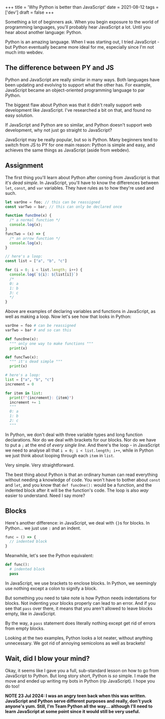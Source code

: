 +++
title = 'Why Python is better than JavaScript'
date = 2021-08-12
tags = ['dev']
draft = false
+++

<!-- meta:
- title: Why Python is better than JavaScript
- template: archive
- date: 12. August 2021
- tags: features, public, python, javascript, development
- img-header: https://i.imgur.com/tw4aQcf.jpg
- img-alt: Photo by Chris Ried on Unsplash
-->

Something a lot of beginners ask. When you begin exposure to the world of programming languages, you'll probably hear JavaScript a lot. Until you hear about another language: Python.

Python is an amazing language. When I was starting out, I tried JavaScript - but Python eventually became more ideal for me, especially since I'm not much into webdev.

## The difference between PY and JS

Python and JavaScript are really similar in many ways. Both languages have been updating and evolving to support what the other has. For example, JavaScript became an object-oriented programming language to par Python.

The biggest flaw about Python was that it didn't really support web development like JavaScript. I've researched a bit on that, and found no easy solution.

If JavaScript and Python are so similar, and Python doesn't support web development, why not just go straight to JavaScript?

JavaScript may be really popular, but so is Python. Many beginners tend to switch from JS to PY for one main reason: Python is simple and easy, and achieves the same things as JavaScript (aside from webdev).

## Assignment

The first thing you'll learn about Python after coming from JavaScript is that it's *dead simple*. In JavaScript, you'll have to know the differences between `let`, `const`, and `var` variables. They have rules as to how they're used and such.

```js
let varOne = foo; // this can be reassigned
const varTwo = bar; // this can only be declared once

function funcOne(x) {
  /* a normal function */
  console.log(x);
}
funcTwo = (x) => {
  /* an arrow function */
  console.log(x);
}

// here's a loop:
const list = ["a", "b", "c"]

for (i = 0; i < list.length; i++) {
  console.log(`${i}: ${list[i]}`)
  /*
  0: a
  1: b
  3: c
  */
}
```

Above are examples of declaring variables and functions in JavaScript, as well as making a loop. Now let's see how that looks in Python:

```py
varOne = foo # can be reassigned
varTwo = bar # and so can this

def funcOne(x):
  """ only one way to make functions """
  print(x)

def funcTwo(x):
  """ it's dead simple """
  print(x)

# here's a loop:
list = ["a", "b", "c"]
increment = 0

for item in list:
  print(f"{increment}: {item}")
  increment += 1
  """
  0: a
  1: b
  2: c
  """
```

In Python, we don't deal with three variable types and long function declarations. Nor do we deal with brackets for our blocks. Nor do we have to put a `;` at the end of *every single line*. And there's the loop - in JavaScript we need to analyse all that `i = 0; i < list.length; i++`, while in Python we just think about looping through each `item` in `list`.

Very simple. Very straightforward.

The best thing about Python is that an ordinary human can read everything without needing a knowledge of code. You won't have to bother about `const` and `let`, and you know that `def funcOne():` would be a function, and the indented block after it will be the function's code. The loop is also *way* easier to understand. Need I say more?

## Blocks

Here's another difference: in JavaScript, we deal with `{}`s for blocks. In Python... we just use `:` and an indent.

```js
func = () => {
  // indented block
}
```

Meanwhile, let's see the Python equivalent:

```py
def func():
  # indented block
  pass
```

In JavaScript, we use brackets to enclose blocks. In Python, we seemingly use nothing except a colon to signify a block.

But something you need to take note is how Python needs indentations for blocks. Not indenting your blocks properly can lead to an error. And if you see that `pass` over there, it means that you aren't allowed to leave blocks empty, like in JavaScript.

By the way, a `pass` statement does literally nothing except get rid of errors from empty blocks.

Looking at the two examples, Python looks a lot neater, without anything unnecessary. We got rid of annoying semicolons as well as brackets!

## Wait, did I blow your mind?

Okay, it seems like I gave you a full, sub-standard lesson on how to go from JavaScript to Python. But long story short, Python is *so* simple. I made the move and ended up writing my bots in Python (rip JavaScript). I hope you do too!

**NOTE 23 Jul 2024: I was an angry teen back when this was written. JavaScript and Python serve different purposes and really, don't yuck anyone's yum. Still, I'm Team Python all the way... although I'll need to learn JavaScript at some point since it would still be very useful.**
